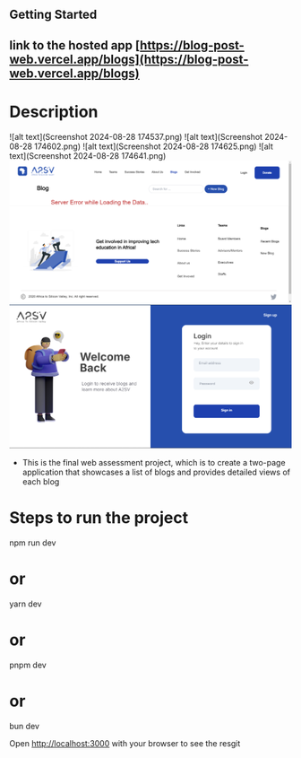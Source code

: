 ## Getting Started
## link to the hosted app [https://blog-post-web.vercel.app/blogs](https://blog-post-web.vercel.app/blogs)
# Description
![alt text](Screenshot 2024-08-28 174537.png)
![alt text](Screenshot 2024-08-28 174602.png)
![alt text](Screenshot 2024-08-28 174625.png)
![alt text](Screenshot 2024-08-28 174641.png)
![alt text](image-1.png)
![alt text](image-2.png)
- This is the final web assessment project, which is to  create a two-page application that showcases a list of blogs and provides detailed views of each blog


# Steps to run the project
npm run dev
# or
yarn dev
# or
pnpm dev
# or
bun dev

Open [http://localhost:3000](http://localhost:3000) with your browser to see the resgit 
